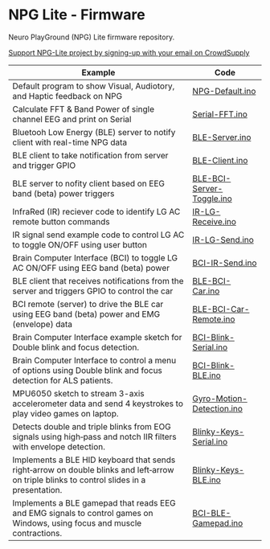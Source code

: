 # NPG Lite - Firmware

Neuro PlayGround (NPG) Lite firmware repository.

[Support NPG-Lite project by signing-up with your email on CrowdSupply](https://www.crowdsupply.com/upside-down-labs/neuro-playground-lite)

| Example | Code |
| ------- | ---- |
| Default program to show Visual, Audiotory, and Haptic feedback on NPG| [NPG-Default.ino](NPG-Default/NPG-Default.ino) |
| Calculate FFT & Band Power of single channel EEG and print on Serial | [Serial-FFT.ino](Serial-FFT/Serial-FFT.ino) |
| Bluetooh Low Energy (BLE) server to notify client with real-time NPG data | [BLE-Server.ino](BLE-Server/BLE-Server.ino) |
| BLE client to take notification from server and trigger GPIO | [BLE-Client.ino](BLE-Client/BLE-Client.ino) |
| BLE server to nofity client based on EEG band (beta) power triggers | [BLE-BCI-Server-Toggle.ino](BLE-BCI-Server-Toggle/BLE-BCI-Server-Toggle.ino) |
| InfraRed (IR) reciever code to identify LG AC remote button commands | [IR-LG-Receive.ino](IR-LG-Receive/IR-LG-Receive.ino) |
| IR signal send example code to control LG AC to toggle ON/OFF using user button | [IR-LG-Send.ino](IR-LG-Send/IR-LG-Send.ino) |
| Brain Computer Interface (BCI) to toggle LG AC ON/OFF using EEG band (beta) power | [BCI-IR-Send.ino](BCI-IR-Send/BCI-IR-Send.ino) |
| BLE client that receives notifications from the server and triggers GPIO to control the car | [BLE-BCI-Car.ino](BLE-BCI-Car/BLE-BCI-Car.ino) |
| BCI remote (server) to drive the BLE car using EEG band (beta) power and EMG (envelope) data | [BLE-BCI-Car-Remote.ino](BLE-BCI-Car-Remote/BLE-BCI-Car-Remote.ino) |
| Brain Computer Interface example sketch for Double blink and focus detection. | [BCI-Blink-Serial.ino](BCI-Blink-Serial/BCI-Blink-Serial.ino) |
| Brain Computer Interface to control a menu of options using Double blink and focus detection for ALS patients. | [BCI-Blink-BLE.ino](BCI-Blink-BLE/BCI-Blink-BLE.ino) |
| MPU6050 sketch to stream 3-axis accelerometer data and send 4 keystrokes to play video games on laptop. | [Gyro-Motion-Detection.ino](Gyro-Motion-Detection/Gyro-Motion-Detection.ino) |
| Detects double and triple blinks from EOG signals using high‑pass and notch IIR filters with envelope detection. | [Blinky-Keys-Serial.ino](Blinky-Keys-Serial/Blinky-Keys-Serial.ino) |
| Implements a BLE HID keyboard that sends right‑arrow on double blinks and left‑arrow on triple blinks to control slides in a presentation.| [Blinky-Keys-BLE.ino](Blinky-Keys-BLE/Blinky-Keys-BLE.ino) |
| Implements a BLE gamepad that reads EEG and EMG signals to control games on Windows, using focus and muscle contractions.| [BCI-BLE-Gamepad.ino](BCI-BLE-Gamepad/BCI-BLE-Gamepad.ino) |


